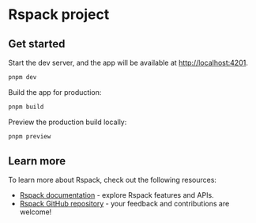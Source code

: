 # Rspack project

## Get started

Start the dev server, and the app will be available at [http://localhost:4201](http://localhost:4201).

```bash
pnpm dev
```

Build the app for production:

```bash
pnpm build
```

Preview the production build locally:

```bash
pnpm preview
```

## Learn more

To learn more about Rspack, check out the following resources:

- [Rspack documentation](https://rspack.dev) - explore Rspack features and APIs.
- [Rspack GitHub repository](https://github.com/web-infra-dev/rspack) - your feedback and contributions are welcome!
